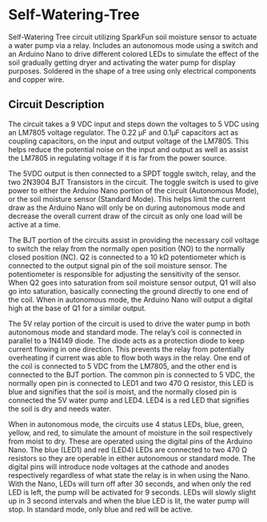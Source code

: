 # Self-Watering-Tree

Self-Watering Tree circuit utilizing SparkFun soil moisture sensor to actuate a water pump via a relay. Includes an autonomous mode using a switch and an Arduino Nano to drive different colored LEDs to simulate the effect of the soil gradually getting dryer and activating the water pump for display purposes. Soldered in the shape of a tree using only electrical components and copper wire.

## Circuit Description

The circuit takes a 9 VDC input and steps down the voltages to 5 VDC using an LM7805 voltage regulator. The 0.22 µF and 0.1µF capacitors act as coupling capacitors, on the input and output voltage of the LM7805. This helps reduce the potential noise on the input and output as well as assist the LM7805 in regulating voltage if it is far from the power source. 

The 5VDC output is then connected to a SPDT toggle switch, relay, and the two 2N3904 BJT Transistors in the circuit. The toggle switch is used to give power to either the Arduino Nano portion of the circuit (Autonomous Mode), or the soil moisture sensor (Standard Mode). This helps limit the current draw as the Arduino Nano will only be on during autonomous mode and decrease the overall current draw of the circuit as only one load will be active at a time.

The BJT portion of the circuits assist in providing the necessary coil voltage to switch the relay from the normally open position (NO) to the normally closed position (NC). Q2 is connected to a 10 kΩ potentiometer which is connected to the output signal pin of the soil moisture sensor. The potentiometer is responsible for adjusting the sensitivity of the sensor. When Q2 goes into saturation from soil moisture sensor output, Q1 will also go into saturation, basically connecting the ground directly to one end of the coil. When in autonomous mode, the Arduino Nano will output a digital high at the base of Q1 for a similar output.

The 5V relay portion of the circuit is used to drive the water pump in both autonomous mode and standard mode. The relay’s coil is connected in parallel to a 1N4149 diode. The diode acts as a protection diode to keep current flowing in one direction. This prevents the relay from potentially overheating if current was able to flow both ways in the relay. One end of the coil is connected to 5 VDC from the LM7805, and the other end is connected to the BJT portion. The common pin is connected to 5 VDC, the normally open pin is connected to LED1 and two 470 Ω resistor, this LED is blue and signifies that the soil is moist, and the normally closed pin is connected the 5V water pump and LED4. LED4 is a red LED that signifies the soil is dry and needs water.

When in autonomous mode, the circuits use 4 status LEDs, blue, green, yellow, and red, to simulate the amount of moisture in the soil respectively from moist to dry. These are operated using the digital pins of the Arduino Nano. The blue (LED1) and red (LED4) LEDs are connected to two 470 Ω resistors so they are operable in either autonomous or standard mode. The digital pins will introduce node voltages at the cathode and anodes respectively regardless of what state the relay is in when using the Nano. With the Nano, LEDs will turn off after 30 seconds, and when only the red LED is left, the pump will be activated for 9 seconds. LEDs will slowly slight up in 3 second intervals and when the blue LED is lit, the water pump will stop. In standard mode, only blue and red will be active.
